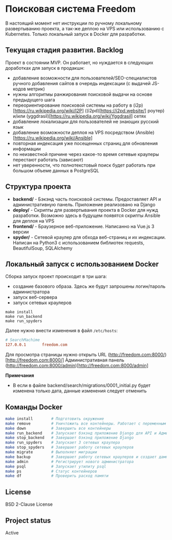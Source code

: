 # Поисковая система Freedom

В настоящий момент нет инструкции по ручному локальному развертыванию проекта, 
а так-же деплою на VPS или использованию с Kubernetes. Только локальный запуск в Docker для разработки.

## Текущая стадия развития. Backlog

Проект в состоянии MVP. Он работает, но нуждается в следующих доработках для запуск в продакшн:
* добавление возможности для пользователей/SEO-специалистов ручного добавления сайтов в очередь индексации (с выдачей JS-кодов метрик)
* нужны алгоритмы ранжирования поисковой выдачи на основе предыдущего шага
* переориентирование поисковой системы на работу в (i2p)[https://ru.wikipedia.org/wiki/I2P] ((i2pd)[https://i2pd.website/] роутер) и/или (yggdrasil)[https://ru.wikipedia.org/wiki/Yggdrasil] сетях
* добавление локализации для пользователей не знающих русский язык
* добавление возможности деплоя на VPS посредством (Ansible)[https://ru.wikipedia.org/wiki/Ansible]
* повторная индексация уже посещенных страниц для обновления информации
* по неизвестной причине через какое-то время сетевые краулеры перестают работать (зависают)
* нет уверенности, что полнотекстовый поиск будет работать при большом объеме данных в PostgreSQL

## Структура проекта

- __backend/__ - Бэкэнд часть поисковой системы. Предоставляет API и административную панель. Приложение реализовано на Django
- __deploy/__ - Скрипты для развертывания проекта в Docker для нужд разработки. Возможно здесь в будущем появятся скрипты Ansible для деплоя на VPS
- __frontend/__ - Браузерное веб-приложение. Написанно на Vue.js 3 версии
- __spyder/__ - Сетевой краулер для обхода веб-страниц и их индексации. Написан на Python3 с использованием библиотек requests, BeautifulSoup, SQLAlchemy


## Локальный запуск с использованием Docker

Сборка запуск проект происходит в три шага:
* создание базового образа. Здесь же будут запрошены логин/пароль администратора
* запуск веб-сервера
* запуск сетевых краулеров
```
make install
make run_backend
make run_spyders
```

Далее нужно внести изменения в файл `/etc/hosts`:
```ini
# SearchMachime
127.0.0.1       freedom.com
```

Для просмотра страницы нужно открыть URL (http://freedom.com:8000/)[http://freedom.com:8000/]
Административная панель (http://freedom.com:8000/admin)[http://freedom.com:8000/admin]

**Примечания**
* В если в файле backend/search/migrations/0001_initial.py будет изменена только дата, 
данные изменения следует отменить

## Команды Docker
```bash
make install        # Подготовить окружение
make remove         # Уничтожить все контейнеры. Работает с переменным успехом
make down           # Завершить все контейнеры
make run_backend    # Запускает бэкэнд приложение Django для API и Административной панели
make stop_backend   # Завершает бэкэнд приложение Django
make run_spyders    # Запускает 3 сетевых краулера
make stop_spyders   # Завершает работу сетевых краулеров
make migrate        # Выполняет миграции
make backup         # Завершает работу сетевых краулеров и создает дамп БД в файле `dump.sql`
make admin          # Регистрирует нового администратора
make psql           # Запускает утилиту psql
make ps             # Статус контейнеров
make df             # Проверить расход памяти
```

## License
BSD 2-Clause License

## Project status
Active